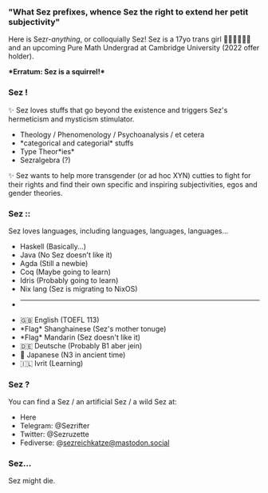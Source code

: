 ### "What Sez prefixes, whence Sez the right to extend her petit subjectivity"
Here is Sezr-*anything*, or colloquially Sez! Sez is a 17yo trans girl 🏳️‍⚧️🏳️‍⚧️🏳️‍⚧️ and an upcoming Pure Math Undergrad at Cambridge University (2022 offer holder). 

**\*Erratum: Sez is a squirrel!\***

### Sez !
✨ Sez loves stuffs that go beyond the existence and triggers Sez's hermeticism and mysticism stimulator. 
* Theology / Phenomenology / Psychoanalysis / et cetera
* \*categorical and categorial\* stuffs
* Type Theor\*ies\*
* Sezralgebra (?)

✨ Sez wants to help more transgender (or ad hoc XYN) cutties to fight for their rights and find their own specific and inspiring subjectivities, egos and gender theories.

### Sez ::
Sez loves languages, including languages, languages, languages...
* Haskell (Basically...)
* Java (No Sez doesn't like it) 
* Agda (Still a newbie)
* Coq (Maybe going to learn)
* Idris (Probably going to learn)
* Nix lang (Sez is migrating to NixOS)
* -----------------
* 🇬🇧 English (TOEFL 113)
* \*Flag\* Shanghainese (Sez's mother tonuge)
* \*Flag\* Mandarin (Sez doesn't like it)
* 🇩🇪 Deutsche (Probably B1 aber jein)
* 🎌 Japanese (N3 in ancient time)
* 🇮🇱 Ivrit (Learning)

### Sez ?
You can find a Sez / an artificial Sez / a wild Sez at:
* Here
* Telegram: @Sezrifter
* Twitter: @Sezruzette
* Fediverse: @sezreichkatze@mastodon.social

### Sez...
Sez might die.
